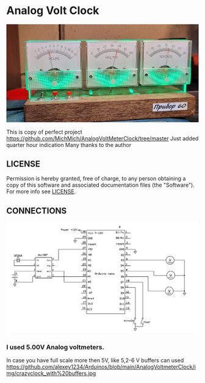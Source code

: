 # Analog Volt Clock



![](./img/crazy_watch_1307.jpg)


This is copy of perfect projeсt https://github.com/MichMich/AnalogVoltMeterClock/tree/master
Just added quarter hour indication
Many thanks to the author

## LICENSE
Permission is hereby granted, free of charge, to any person
obtaining a copy of this software and associated documentation files
(the "Software"). For more info see [LICENSE](https://github.com/MichMich/AnalogVoltMeterClock/blob/master/LICENSE).

## CONNECTIONS

![](./img/crazyclock_without_buffers.jpg)

### I used 5.00V Analog voltmeters.
In case you have full scale more then 5V, like 5,2-6 V buffers can used https://github.com/alexey1234/Arduinos/blob/main/AnalogVoltmeterClock/img/crazyclock_with%20buffers.jpg


